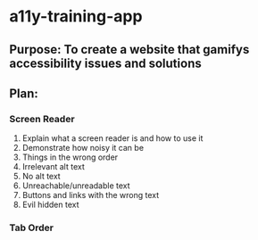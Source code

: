 # a11y-training-app

## Purpose: To create a website that gamifys accessibility issues and solutions

## Plan:

### Screen Reader
1. Explain what a screen reader is and how to use it
2. Demonstrate how noisy it can be
3. Things in the wrong order
4. Irrelevant alt text
5. No alt text
6. Unreachable/unreadable text
7. Buttons and links with the wrong text
8. Evil hidden text


### Tab Order

